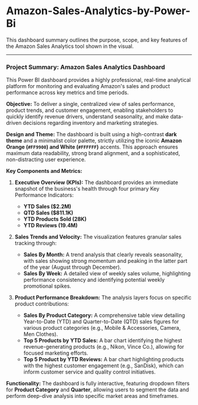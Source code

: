 # Amazon-Sales-Analytics-by-Power-Bi

This dashboard summary outlines the purpose, scope, and key features of the Amazon Sales Analytics tool shown in the visual.

***

### Project Summary: Amazon Sales Analytics Dashboard

This Power BI dashboard provides a highly professional, real-time analytical platform for monitoring and evaluating Amazon's sales and product performance across key metrics and time periods.

**Objective:**
To deliver a single, centralized view of sales performance, product trends, and customer engagement, enabling stakeholders to quickly identify revenue drivers, understand seasonality, and make data-driven decisions regarding inventory and marketing strategies.

**Design and Theme:**
The dashboard is built using a high-contrast **dark theme** and a minimalist color palette, strictly utilizing the iconic **Amazon Orange (`#FF9900`) and White (`#FFFFFF`)** accents. This approach ensures maximum data readability, strong brand alignment, and a sophisticated, non-distracting user experience.

**Key Components and Metrics:**

1.  **Executive Overview (KPIs):** The dashboard provides an immediate snapshot of the business's health through four primary Key Performance Indicators:
    * **YTD Sales (\$2.2M)**
    * **QTD Sales (\$811.1K)**
    * **YTD Products Sold (28K)**
    * **YTD Reviews (19.4M)**

2.  **Sales Trends and Velocity:** The visualization features granular sales tracking through:
    * **Sales By Month:** A trend analysis that clearly reveals seasonality, with sales showing strong momentum and peaking in the latter part of the year (August through December).
    * **Sales By Week:** A detailed view of weekly sales volume, highlighting performance consistency and identifying potential weekly promotional spikes.

3.  **Product Performance Breakdown:** The analysis layers focus on specific product contributions:
    * **Sales By Product Category:** A comprehensive table view detailing Year-to-Date (YTD) and Quarter-to-Date (QTD) sales figures for various product categories (e.g., Mobile & Accessories, Camera, Men Clothes).
    * **Top 5 Products by YTD Sales:** A bar chart identifying the highest revenue-generating products (e.g., Nikon, Vince Co.), allowing for focused marketing efforts.
    * **Top 5 Product by YTD Reviews:** A bar chart highlighting products with the highest customer engagement (e.g., SanDisk), which can inform customer service and quality control initiatives.

**Functionality:**
The dashboard is fully interactive, featuring dropdown filters for **Product Category** and **Quarter**, allowing users to segment the data and perform deep-dive analysis into specific market areas and timeframes.
